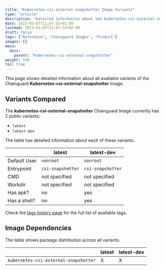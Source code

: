 ```yaml
---
title: "Kubernetes-csi-external-snapshotter Image Variants"
type: "article"
description: "Detailed information about the Kubernetes-csi-external-snapshotterChainguard Image variants"
date: 2023-03-07T11:07:52+02:00
lastmod: 2023-03-07T11:07:52+02:00
draft: false
tags: ["Reference", "Chainguard Images", "Product"]
images: []
menu:
  docs:
    parent: "Kubernetes-csi-external-snapshotter"
weight: 550
toc: true
---
```


This page shows detailed information about all available variants of the Chainguard **Kubernetes-csi-external-snapshotter** Image.

## Variants Compared
The **kubernetes-csi-external-snapshotter** Chainguard Image currently has 2 public variants: 

- `latest`
- `latest-dev`

The table has detailed information about each of these variants.

|              | latest            | latest-dev        |
|--------------|-------------------|-------------------|
| Default User | `nonroot`         | `nonroot`         |
| Entrypoint   | `csi-snapshotter` | `csi-snapshotter` |
| CMD          | not specified     | not specified     |
| Workdir      | not specified     | not specified     |
| Has apk?     | no                | yes               |
| Has a shell? | no                | yes               |

Check the [tags history page](/chainguard/chainguard-images/reference/kubernetes-csi-external-snapshotter/tags_history/) for the full list of available tags.
## Image Dependencies
The table shows package distribution across all variants.

|                                       | latest | latest-dev |
|---------------------------------------|--------|------------|
| `kubernetes-csi-external-snapshotter` | X      | X          |
